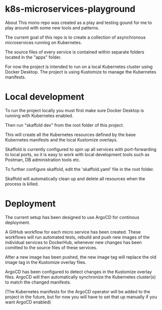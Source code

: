 # k8s-microservices-playground

About
This mono repo was created as a play and testing gound for me to play around with some new tools and patterns.

The current goal of this repo is to create a collection of asynchronous microservices running on Kubernetes.

The source files of every service is contained within separate folders located in the "apps" folder.

For now the project is intended to run on a local Kubernetes cluster using Docker Desktop. The project is using Kustomize to manage the Kubernetes manifests. 

# Local development
To run the project locally you must first make sure Docker Desktop is running with Kubernetes enabled.

Then run "skaffold dev" from the root folder of this project.

This will create all the Kubernetes resources defined by the base Kubernetes manifests and the local Kustomize overlays.

Skaffold is currently configured to spin up all services with port-forwarding to local ports, so it is easy to work with local development tools such as Postman, DB administration tools etc. 

To further configure skaffold, edit the 'skaffold.yaml' file in the root folder.

Skaffold will automatically clean up and delete all resources when the process is killed.

# Deployment
The current setup has been designed to use ArgoCD for continous deployment.

A GitHub workflow for each micro service has been created. These workflows will run automated tests, rebuild and push new images of the individual services to DockerHub, whenever new changes has been comitted to the source files of these services.

After a new image has been pushed, the new image tag will replace the old image tag in the Kustomize overlay files. 

ArgoCD has been configured to detect changes in the Kustomize overlay files. ArgoCD will then automatically synchronize the Kubernetes cluster(s) to match the changed manifests.

(The Kubernetes manifests for the ArgoCD operator will be added to the project in the future, but for now you will have to set that up manually if you want ArgoCD enabled)


